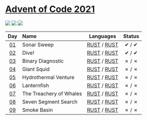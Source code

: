 [Advent of Code 2021](https://adventofcode.com/2021)
========================

![](https://img.shields.io/badge/day%20📅-8-blue) ![](https://img.shields.io/badge/stars%20⭐-5-yellow) ![](https://img.shields.io/badge/days%20completed-2-red)


| Day                                        | Name                                  | Languages                                       | Status   |
|:------------------------------------------:|:--------------------------------------|:-----------------------------------------------:|:--------:|
| [01](https://adventofcode.com/2021/day/1)  |  Sonar Sweep  | [RUST](day01/1/main.rs) / [RUST](day01/2/main.rs)   |   ✔ / ✔  |
| [02](https://adventofcode.com/2021/day/2)  |  Dive!  | [RUST](day02/1/main.rs) / [RUST](day02/2/main.rs)   |   ✔ / ✔  |
| [03](https://adventofcode.com/2021/day/3)  |  Binary Diagnostic  | [RUST](day03/1/main.rs) / [RUST](day03/2/main.rs)   |   ✗ / ✗  |
| [04](https://adventofcode.com/2021/day/4)  |  Giant Squid  | [RUST](day04/1/main.rs) / [RUST](day04/2/main.rs)   |   ✗ / ✗  |
| [05](https://adventofcode.com/2021/day/5)  |  Hydrothermal Venture  | [RUST](day05/1/main.rs) / [RUST](day05/2/main.rs)   |   ✗ / ✗  |
| [06](https://adventofcode.com/2021/day/6)  |  Lanternfish  | [RUST](day06/1/main.rs) / [RUST](day06/2/main.rs)   |   ✗ / ✗  |
| [07](https://adventofcode.com/2021/day/7)  |  The Treachery of Whales  | [RUST](day07/1/main.rs) / [RUST](day07/2/main.rs)   |   ✗ / ✗  |
| [08](https://adventofcode.com/2021/day/8)  |  Seven Segment Search  | [RUST](day08/1/main.rs) / [RUST](day08/2/main.rs)   |   ✗ / ✗  |
| [09](https://adventofcode.com/2021/day/9)  |  Smoke Basin  | [RUST](day09/1/main.rs) / [RUST](day09/2/main.rs)   |   ✗ / ✗  |